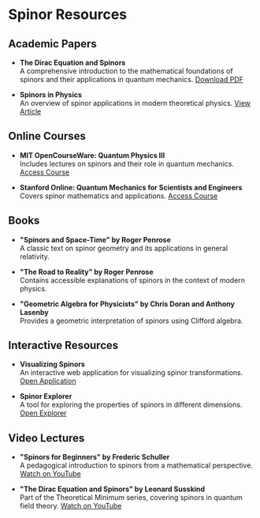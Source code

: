 # Spinor Resources

## Academic Papers

- **The Dirac Equation and Spinors**  
  A comprehensive introduction to the mathematical foundations of spinors and their applications in quantum mechanics.
  [Download PDF](https://warwick.ac.uk/fac/sci/physics/staff/academic/boyd/stuff/dirac.pdf)

- **Spinors in Physics**  
  An overview of spinor applications in modern theoretical physics.
  [View Article](https://arxiv.org/abs/1312.3824)

## Online Courses

- **MIT OpenCourseWare: Quantum Physics III**  
  Includes lectures on spinors and their role in quantum mechanics.
  [Access Course](https://ocw.mit.edu/courses/physics/8-06-quantum-physics-iii-spring-2018/)

- **Stanford Online: Quantum Mechanics for Scientists and Engineers**  
  Covers spinor mathematics and applications.
  [Access Course](https://online.stanford.edu/courses/soe-yeeqmse01-quantum-mechanics-scientists-and-engineers)

## Books

- **"Spinors and Space-Time" by Roger Penrose**  
  A classic text on spinor geometry and its applications in general relativity.

- **"The Road to Reality" by Roger Penrose**  
  Contains accessible explanations of spinors in the context of modern physics.

- **"Geometric Algebra for Physicists" by Chris Doran and Anthony Lasenby**  
  Provides a geometric interpretation of spinors using Clifford algebra.

## Interactive Resources

- **Visualizing Spinors**  
  An interactive web application for visualizing spinor transformations.
  [Open Application](https://www.visualizingmath.org/spinors)

- **Spinor Explorer**  
  A tool for exploring the properties of spinors in different dimensions.
  [Open Explorer](https://mathworld.wolfram.com/Spinor.html)

## Video Lectures

- **"Spinors for Beginners" by Frederic Schuller**  
  A pedagogical introduction to spinors from a mathematical perspective.
  [Watch on YouTube](https://www.youtube.com/watch?v=ceQbLV_zWao)

- **"The Dirac Equation and Spinors" by Leonard Susskind**  
  Part of the Theoretical Minimum series, covering spinors in quantum field theory.
  [Watch on YouTube](https://www.youtube.com/watch?v=0GEMXVtfYAc) 